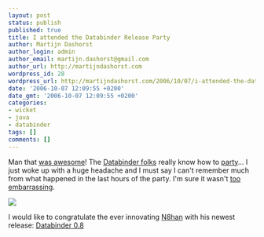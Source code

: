 ```yaml
---
layout: post
status: publish
published: true
title: I attended the Databinder Release Party
author: Martijn Dashorst
author_login: admin
author_email: martijn.dashorst@gmail.com
author_url: http://martijndashorst.com
wordpress_id: 28
wordpress_url: http://martijndashorst.com/2006/10/07/i-attended-the-databinder-release-party/
date: '2006-10-07 12:09:55 +0200'
date_gmt: '2006-10-07 12:09:55 +0200'
categories:
- wicket
- java
- databinder
tags: []
comments: []
---
```

<p>Man that <a href="http://technically.us/n8/articles/2006/10/06/databinder-0-8-release-party">was awesome</a>! The <a href="http://databinder.net">Databinder folks</a> really know how to <a href="http://technically.us/n8/articles/2006/10/06/databinder-0-8-release-party">party</a>... I just woke up with a huge headache and I must say I can't remember much from what happened in the last hours of the party. I'm sure it wasn't <a href="http://static.flickr.com/7/7177515_b22109f898_m.jpg">too embarrassing</a>.</p>
<p>
<img src="http://static.flickr.com/52/111095212_1bf70a6ebc_m.jpg" /></p>
<p>
I would like to congratulate the ever innovating <a href="http://technically.us/n8">N8han</a> with his newest release: <a href="http://databinder.net">Databinder 0.8</a></p>

